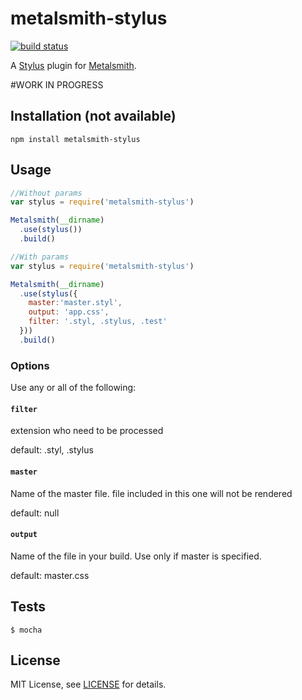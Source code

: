 # metalsmith-stylus

[![build status][travis-image]][travis-url]

A [Stylus][stylus] plugin for [Metalsmith][metalsmith].

#WORK IN PROGRESS

## Installation (not available)

```
npm install metalsmith-stylus
```

## Usage

```js
//Without params
var stylus = require('metalsmith-stylus')

Metalsmith(__dirname)
  .use(stylus())
  .build()

//With params
var stylus = require('metalsmith-stylus')

Metalsmith(__dirname)
  .use(stylus({
    master:'master.styl',
    output: 'app.css',
    filter: '.styl, .stylus, .test'
  }))
  .build()
```

### Options

Use any or all of the following:

#### `filter`

extension who need to be processed

default: .styl, .stylus

#### `master`

Name of the master file.
file included in this one will not be rendered

default: null

#### `output`

Name of the file in your build.
Use only if master is specified.

default: master.css

## Tests

```
$ mocha
```

## License

MIT License, see [LICENSE](https://github.com/joaoafrmartins/metalsmith-coffee/blob/master/LICENSE.md) for details.

[metalsmith]: http://www.metalsmith.io/
[stylus]: http://stylus-lang.com/
[travis-image]: https://travis-ci.org/wcastand/metalsmith-stylus.svg?branch=master
[travis-url]: https://travis-ci.org/wcastand/metalsmith-stylus
